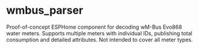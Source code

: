 # wmbus_parser
Proof-of-concept ESPHome component for decoding wM-Bus Evo868 water meters. Supports multiple meters with individual IDs, publishing total consumption and detailed attributes. Not intended to cover all meter types.
